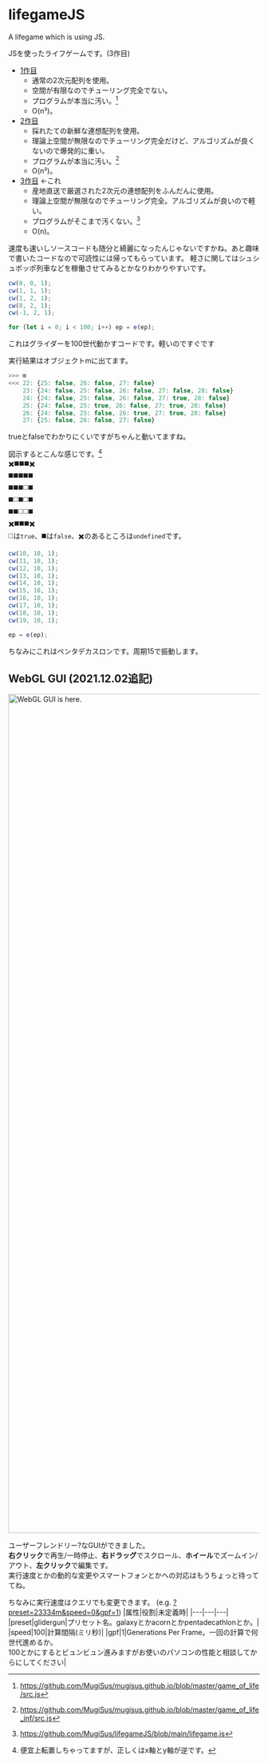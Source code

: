 # lifegameJS
A lifegame which is using JS.

JSを使ったライフゲームです。(3作目)
- [1作目](https://www.mugisus.com/game_of_life)
  - 通常の2次元配列を使用。
  - 空間が有限なのでチューリング完全でない。
  - プログラムが本当に汚い。[^1]
  - O(n²)。
- [2作目](https://www.mugisus.com/game_of_life_inf)
  - 採れたての新鮮な連想配列を使用。
  - 理論上空間が無限なのでチューリング完全だけど、アルゴリズムが良くないので爆発的に重い。
  - プログラムが本当に汚い。[^2]
  - O(n²)。
- [3作目](https://www.mugisus.com/lifegameJS) ←これ
  - 産地直送で厳選された2次元の連想配列をふんだんに使用。
  - 理論上空間が無限なのでチューリング完全。アルゴリズムが良いので軽い。
  - プログラムがそこまで汚くない。[^3]
  - O(n)。

速度も速いしソースコードも随分と綺麗になったんじゃないですかね。あと趣味で書いたコードなので可読性には帰ってもらっています。
軽さに関してはシュシュポッポ列車などを稼働させてみるとかなりわかりやすいです。

```js
cw(0, 0, 1);
cw(1, 1, 1);
cw(1, 2, 1);
cw(0, 2, 1);
cw(-1, 2, 1);

for (let i = 0; i < 100; i++) ep = e(ep);
```
これはグライダーを100世代動かすコードです。軽いのですぐです

実行結果はオブジェクトmに出てます。

```js
>>> m
<<< 22: {25: false, 26: false, 27: false}
    23: {24: false, 25: false, 26: false, 27: false, 28: false}
    24: {24: false, 25: false, 26: false, 27: true, 28: false}
    25: {24: false, 25: true, 26: false, 27: true, 28: false}
    26: {24: false, 25: false, 26: true, 27: true, 28: false}
    27: {25: false, 26: false, 27: false}
```
trueとfalseでわかりにくいですがちゃんと動いてますね。

図示するとこんな感じです。[^4]<br>
✖️◼️◼️◼️✖️<br>
◼️◼️◼️◼️◼️<br>
◼️◼️◼️◻️◼️<br>
◼️◻️◼️◻️◼️<br>
◼️◼️◻️◻️◼️<br>
✖️◼️◼️◼️✖️<br>
◻️は`true`、◼️は`false`、✖️のあるところは`undefined`です。

```js
cw(10, 10, 1);
cw(11, 10, 1);
cw(12, 10, 1);
cw(13, 10, 1);
cw(14, 10, 1);
cw(15, 10, 1);
cw(16, 10, 1);
cw(17, 10, 1);
cw(18, 10, 1);
cw(19, 10, 1);

ep = e(ep);
```
ちなみにこれはペンタデカスロンです。周期15で振動します。

## WebGL GUI (2021.12.02追記)

[<img width="1680" alt="WebGL GUI is here." src="https://user-images.githubusercontent.com/42643211/144275223-82d890da-ed2b-4002-864d-68a34f656141.png">](https://www.mugisus.com/lifegameJS/)

ユーザーフレンドリー?なGUIができました。<br>
**右クリック**で再生/一時停止、**右ドラッグ**でスクロール、**ホイール**でズームイン/アウト、**左クリック**で編集です。<br>
実行速度とかの動的な変更やスマートフォンとかへの対応はもうちょっと待っててね。

ちなみに実行速度はクエリでも変更できます。
(e.g. [?preset=23334m&speed=0&gpf=1](https://www.mugisus.com/lifegameJS/?preset=23334m&speed=0&gpf=1))
|属性|役割|未定義時|
|---|---|---|
|preset|glidergun|プリセット名。galaxyとかacornとかpentadecathlonとか。|
|speed|100|計算間隔(ミリ秒)|
|gpf|1|Generations Per Frame。一回の計算で何世代進めるか。<br>100とかにするとビュンビュン進みますがお使いのパソコンの性能と相談してからにしてください|

[^1]: https://github.com/MugiSus/mugisus.github.io/blob/master/game_of_life/src.js
[^2]: https://github.com/MugiSus/mugisus.github.io/blob/master/game_of_life_inf/src.js
[^3]: https://github.com/MugiSus/lifegameJS/blob/main/lifegame.js
[^4]: 便宜上転置しちゃってますが、正しくはx軸とy軸が逆です。
